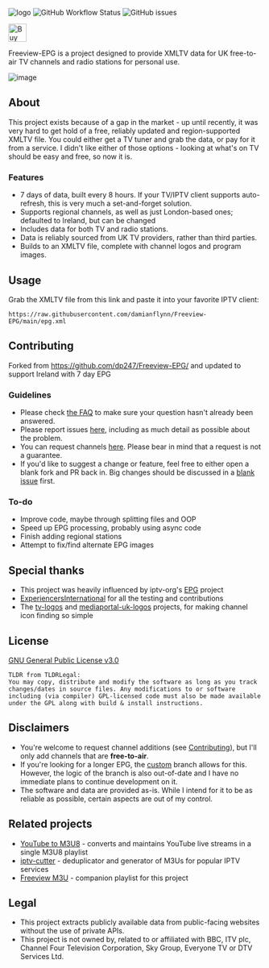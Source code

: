 
![logo](https://user-images.githubusercontent.com/9065463/232618260-d9017259-1786-4d85-807f-63752143d403.png)
![GitHub Workflow Status](https://img.shields.io/github/actions/workflow/status/damianflynn/Freeview-EPG/actions.yml?color=%232ca9bc&label=EPG%20Generation&style=flat-square) ![GitHub issues](https://img.shields.io/github/issues-raw/damianflynn/Freeview-EPG?color=%232ca9bc&style=flat-square)

<a href='https://ko-fi.com/K3K4EYJL5' target='_blank'><img height='36' style='border:0px;height:36px;' src='https://storage.ko-fi.com/cdn/kofi2.png?v=3' border='0' alt='Buy Me a Coffee at ko-fi.com' /></a>

Freeview-EPG is a project designed to provide XMLTV data for UK free-to-air TV channels and radio stations for personal use.

![image](https://user-images.githubusercontent.com/9065463/235314658-369f0825-692c-4626-8938-d3f60de3d167.png)

## About
This project exists because of a gap in the market - up until recently, it was very hard to get hold of a free, reliably updated and region-supported XMLTV file. You could either get a TV tuner and grab the data, or pay for it from a service. I didn't like either of those options - looking at what's on TV should be easy and free, so now it is.

### Features
- 7 days of data, built every 8 hours. If your TV/IPTV client supports auto-refresh, this is very much a set-and-forget solution.
- Supports regional channels, as well as just London-based ones; defaulted to Ireland, but can be changed
- Includes data for both TV and radio stations.
- Data is reliably sourced from UK TV providers, rather than third parties. 
- Builds to an XMLTV file, complete with channel logos and program images.

## Usage
Grab the XMLTV file from this link and paste it into your favorite IPTV client:
```
https://raw.githubusercontent.com/damianflynn/Freeview-EPG/main/epg.xml
```

## Contributing

Forked from https://github.com/dp247/Freeview-EPG/ and updated to support Ireland with 7 day EPG

### Guidelines
- Please check [the FAQ](https://github.com/dp247/Freeview-EPG/wiki/FAQ) to make sure your question hasn't already been answered.
- Please report issues [here](https://github.com/dp247/Freeview-EPG/issues/new?assignees=&labels=bug&template=issue-report.md&title=%5BIssue%5D), including as much detail as possible about the problem.
- You can request channels [here](https://github.com/dp247/Freeview-EPG/issues/new?assignees=&labels=channel&template=channel-request.md&title=%5BChannel+request%5D). Please bear in mind that a request is not a guarantee.
- If you'd like to suggest a change or feature, feel free to either open a blank fork and PR back in. Big changes should be discussed in a [blank issue](https://github.com/dp247/Freeview-EPG/issues/new) first.

### To-do
- Improve code, maybe through splitting files and OOP
- Speed up EPG processing, probably using async code
- Finish adding regional stations
- Attempt to fix/find alternate EPG images

## Special thanks
- This project was heavily influenced by iptv-org's [EPG](https://github.com/iptv-org/epg) project
- [ExperiencersInternational](https://github.com/ExperiencersInternational) for all the testing and contributions
- The [tv-logos](https://github.com/tv-logo/tv-logos) and [mediaportal-uk-logos](https://github.com/Jasmeet181/mediaportal-uk-logos) projects, for making channel icon finding so simple


## License
[GNU General Public License v3.0](https://github.com/dp247/Freeview-EPG/blob/master/LICENSE)
```text
TLDR from TLDRLegal:
You may copy, distribute and modify the software as long as you track changes/dates in source files. Any modifications to or software including (via compiler) GPL-licensed code must also be made available under the GPL along with build & install instructions.

```

## Disclaimers
- You're welcome to request channel additions (see [Contributing](#contributing)), but I'll only add channels that are **free-to-air**.
- If you're looking for a longer EPG, the [custom](https://github.com/dp247/Freeview-EPG/tree/custom) branch allows for this. However, the logic of the branch is also out-of-date and I have no immediate plans to continue development on it.
- The software and data are provided as-is. While I intend for it to be as reliable as possible, certain aspects are out of my control.

## Related projects
- [YouTube to M3U8](https://github.com/dp247/YouTubeToM3U8) - converts and maintains YouTube live streams in a single M3U8 playlist
- [iptv-cutter](https://github.com/dp247/iptv-cutter) - deduplicator and generator of M3Us for popular IPTV services
- [Freeview M3U](https://github.com/ExperiencersInternational/tvsetup) - companion playlist for this project

## Legal
- This project extracts publicly available data from public-facing websites without the use of private APIs. 
- This project is not owned by, related to or affiliated with BBC, ITV plc, Channel Four Television Corporation, Sky Group, Everyone TV or DTV Services Ltd. 
